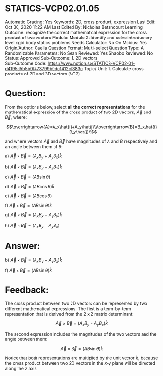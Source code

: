 # STATICS-VCP02.01.05

Automatic Grading: Yes
Keywords: 2D, cross product, expression
Last Edit: Oct 30, 2020 11:22 AM
Last Edited By: Nicholas Betancourt
Learning Outcome: recognize the correct mathematical expression for the cross product of two vectors
Module: Module 2: Identify and solve introductory level rigid body statics problems
Needs Calculator: No
On Mobius: Yes
Origin/Author: Caelia
Question Format: Multi-select
Question Type: A
Randomizable Parameters: No
Sean Reviewed: Yes
Shaobo Reviewed: No
Status: Approved
Sub-Outcome: 1. 2D vectors                                                                          
Sub-Outcome Code: https://www.notion.so/STATICS-VCP02-01-d4195d5b5b0f473799b0dc1412cf383c
Topic/ Unit: 1. Calculate cross products of 2D and 3D vectors (VCP)

# Question:

From the options below, select **all the correct representations** for the mathematical expression of the cross product of two 2D vectors, $\overrightarrow{A}$ and $\overrightarrow{B}$, where:

$$\overrightarrow{A}=A_x\hat{i}+A_y\hat{j}\\\overrightarrow{B}=B_x\hat{i}+B_y\hat{j}\\$$

and where vectors $\overrightarrow{A}$ and $\overrightarrow{B}$  have magnitudes of $A$ and $B$ respectively and an angle between them of $\theta$:

a) $\overrightarrow{A}\times\overrightarrow{B}=(A_xB_y+A_yB_x)\hat{k}$

b) $\overrightarrow{A}\times\overrightarrow{B}=(A_xB_y-A_yB_x)\hat{k}$

c) $\overrightarrow{A}\times\overrightarrow{B}=(AB\sin\theta)$

d) $\overrightarrow{A}\times\overrightarrow{B}=(AB\cos\theta)\hat{k}$

e) $\overrightarrow{A}\times\overrightarrow{B}=(AB\cos\theta)$

f) $\overrightarrow{A}\times\overrightarrow{B}=(AB\sin\theta)\hat{k}$

g) $\overrightarrow{A}\times\overrightarrow{B}=(A_xB_x-A_yB_y)\hat{k}$

h) $\overrightarrow{A}\times\overrightarrow{B}=(A_xB_y-A_yB_x)$

# Answer:

b) $\overrightarrow{A}\times\overrightarrow{B}=(A_xB_y-A_yB_x)\hat{k}$

f) $\overrightarrow{A}\times\overrightarrow{B}=(AB\sin\theta)\hat{k}$

# Feedback:

The cross product between two 2D vectors can be represented by two different mathematical expressions. The first is a term-by-term representation that is derived from the 2 x 2 matrix determinant:

$$\overrightarrow{A}\times\overrightarrow{B}=(A_xB_y-A_yB_x)\hat{k}$$

The second expression includes the magnitudes of the two vectors and the angle between them:

$$\overrightarrow{A}\times\overrightarrow{B}=(AB\sin\theta)\hat{k}$$

Notice that both representations are multiplied by the unit vector $\hat{k}$, because the cross product between two 2D vectors in the $x$-$y$ plane will be directed along the $z$ axis.